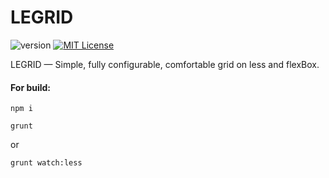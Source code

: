 # LEGRID
![version](https://img.shields.io/badge/current-3.0.2-green.svg?style=flat-square "Version")
[![MIT License](https://img.shields.io/badge/license-MIT-blue.svg?style=flat-square)](https://github.com/pafnuty/DLE-UniForm/blob/master/LICENSE)

LEGRID — Simple, fully configurable, comfortable grid on less and flexBox.

#### For build:

```
npm i
```

```
grunt
```
or
```
grunt watch:less
```


